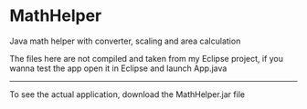 # MathHelper
Java math helper with converter, scaling and area calculation

The files here are not compiled and taken from my Eclipse project, if you wanna test the app open it in Eclipse and launch App.java

**************************************************************

To see the actual application, download the MathHelper.jar file
